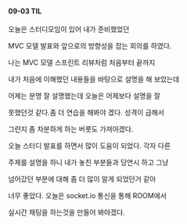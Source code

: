 #### 09-03 TIL

<p>오늘은 스터디모임이 있어 내가 준비했었던 

MVC 모델 발표와 앞으로의 방향성을 잡는 회의를 하였다.

나는 MVC 모델 스프린트 리뷰처럼 처음부터 끝까지 

내가 처음에 이해했던 내용들을 바탕으로 설명을 해 보았는데

어제는 분명 잘 설명했는데 오늘은 어제보다 설명을 잘 

못했던것 같다.좀 더 연습을 해봐야 겠다. 성격이 급해서 

그런지 좀 차분하게 하는 버릇도 가져야겠다. 

오늘 스터디 발표를 하면서 많이 도움이 되었다. 각자 다른 

주제를 설명을 하니 내가 놓친 부분들과 당연시 하고 그냥 

넘어갔던 부분에 대해 좀 더 많이 알게 되었던거 같아 

너무 좋았다. 오늘은 socket.io 통신을 통해 ROOM에서 

실시간 채팅을 하는것을 만들어 봐야겠다.

